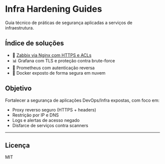 # Infra Hardening Guides

Guia técnico de práticas de segurança aplicadas a serviços de infraestrutura.

## Índice de soluções

- 🔐 [Zabbix via Nginx com HTTPS e ACLs](https://github.com/danielselbachoficial/infra-hardening-guides/blob/main/zabbix-nginx/zabbix-nginx-hardening.md)
- 📊 Grafana com TLS e proteção contra brute-force
- 📡 Prometheus com autenticação reversa
- 🐳 Docker exposto de forma segura em nuvem

## Objetivo

Fortalecer a segurança de aplicações DevOps/Infra expostas, com foco em:

- Proxy reverso seguro (HTTPS + headers)
- Restrição por IP e DNS
- Logs e alertas de acesso negado
- Disfarce de serviços contra scanners

---

## Licença

MIT
